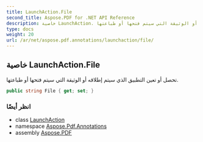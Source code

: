```yaml
---
title: LaunchAction.File
second_title: Aspose.PDF for .NET API Reference
description: خاصية LaunchAction. تحصل أو تعين التطبيق الذي سيتم إطلاقه أو الوثيقة التي سيتم فتحها أو طباعتها
type: docs
weight: 20
url: /ar/net/aspose.pdf.annotations/launchaction/file/
---
```

## خاصية LaunchAction.File

تحصل أو تعين التطبيق الذي سيتم إطلاقه أو الوثيقة التي سيتم فتحها أو طباعتها.

```csharp
public string File { get; set; }
```

### انظر أيضًا

* class [LaunchAction](../)
* namespace [Aspose.Pdf.Annotations](../../../aspose.pdf.annotations/)
* assembly [Aspose.PDF](../../../)